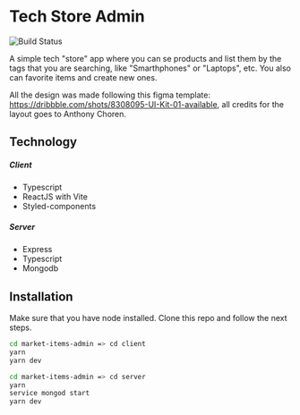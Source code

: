 # Tech Store Admin

![Build Status](https://img.shields.io/github/last-commit/WilliamKSIlva/tech-store-admin)

A simple tech "store" app where you can se products and list them by the tags that you are searching, 
like "Smarthphones" or "Laptops", etc. You also can favorite items and create new ones.

All the design was made following this figma template: https://dribbble.com/shots/8308095-UI-Kit-01-available, all credits for the layout goes to Anthony Choren.

## Technology
##### Client
- Typescript
- ReactJS with Vite
- Styled-components

##### Server
- Express
- Typescript
- Mongodb
## Installation

Make sure that you have node installed. Clone this repo and follow
the next steps.

```sh
cd market-items-admin => cd client
yarn
yarn dev

cd market-items-admin => cd server
yarn
service mongod start
yarn dev
```

